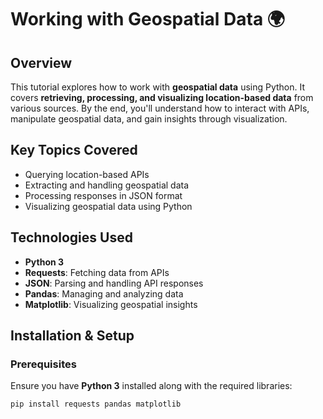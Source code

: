 # Working with Geospatial Data 🌍

## Overview
This tutorial explores how to work with **geospatial data** using Python. It covers **retrieving, processing, and visualizing location-based data** from various sources. By the end, you'll understand how to interact with APIs, manipulate geospatial data, and gain insights through visualization.

## Key Topics Covered
- Querying location-based APIs
- Extracting and handling geospatial data
- Processing responses in JSON format
- Visualizing geospatial data using Python

## Technologies Used
- **Python 3**
- **Requests**: Fetching data from APIs
- **JSON**: Parsing and handling API responses
- **Pandas**: Managing and analyzing data
- **Matplotlib**: Visualizing geospatial insights

## Installation & Setup
### Prerequisites
Ensure you have **Python 3** installed along with the required libraries:
```bash
pip install requests pandas matplotlib

